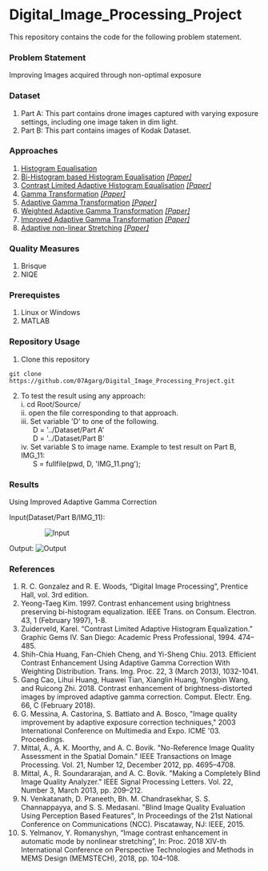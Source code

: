 # Digital_Image_Processing_Project
This repository contains the code for the following problem statement. 

### Problem Statement
Improving Images acquired through non-optimal exposure

### Dataset
1. Part A: This part contains drone images captured with varying exposure settings, including one image taken in dim light.
2. Part B: This part contains images of Kodak Dataset.

### Approaches
1. [Histogram Equalisation](https://github.com/07Agarg/Digital_Image_Processing_Project/blob/master/Source/histogram_equalization.m) 
2. [Bi-Histogram based Histogram Equalisation](https://github.com/07Agarg/Digital_Image_Processing_Project/blob/master/Source/BBHE.m) [*[Paper]*](https://pdfs.semanticscholar.org/fa46/ab775794339f15e8b84b8b4fe10fa3079ec7.pdf)
3. [Contrast Limited Adaptive Histogram Equalisation](https://github.com/07Agarg/Digital_Image_Processing_Project/blob/master/Source/adaptive_histogram_equalisation.m) [*[Paper]*](https://ieeexplore.ieee.org/document/580378)
4. [Gamma Transformation](https://github.com/07Agarg/Digital_Image_Processing_Project/blob/master/Source/gamma_transformation.m) [*[Paper]*](https://arxiv.org/ftp/arxiv/papers/1709/1709.04427.pdf)
5. [Adaptive Gamma Transformation](https://github.com/07Agarg/Digital_Image_Processing_Project/blob/master/Source/adaptive_gamma_transform.m) [*[Paper]*](https://arxiv.org/ftp/arxiv/papers/1709/1709.04427.pdf)
6. [Weighted Adaptive Gamma Transformation](https://github.com/07Agarg/Digital_Image_Processing_Project/blob/master/Source/weighted_adaptive_gamma_transform.m) [*[Paper]*](https://ieeexplore.ieee.org/document/6336819)
7. [Improved Adaptive Gamma Transformation](https://github.com/07Agarg/Digital_Image_Processing_Project/blob/master/Source/improved_adaptive_gamma_correction.m) [*[Paper]*](https://arxiv.org/abs/1709.04427)
8. [Adaptive non-linear Stretching](https://github.com/07Agarg/Digital_Image_Processing_Project/blob/master/Source/adaptive_nonlinear_stretching.m) [*[Paper]*](https://ieeexplore.ieee.org/document/8365712)

### Quality Measures
1. Brisque
2. NIQE

### Prerequistes
1. Linux or Windows
2. MATLAB 

### Repository Usage
1. Clone this repository
```Shell
git clone https://github.com/07Agarg/Digital_Image_Processing_Project.git
```
2. To test the result using any approach:\
  i. cd Root/Source/ \
  ii. open the file corresponding to that approach.  \
  iii. Set variable 'D' to one of the following.\
   &nbsp; &nbsp; &nbsp; D = '../Dataset/Part A' \
   &nbsp; &nbsp; &nbsp; D = '../Dataset/Part B' \
  iv. Set variable S to image name. Example to test result on Part B, IMG_11:\
    &nbsp; &nbsp; &nbsp; S = fullfile(pwd, D, 'IMG_11.png'); 


### Results
Using Improved Adaptive Gamma Correction 


Input(Dataset/Part B/IMG_11):

&nbsp; &nbsp; &nbsp; &nbsp; &nbsp; &nbsp; &nbsp; &nbsp; &nbsp; ![Input](https://github.com/07Agarg/Digital_Image_Processing_Project/blob/master/Dataset/Part%20B/IMG_11.png)


Output:
![Output](https://github.com/07Agarg/Digital_Image_Processing_Project/blob/master/Result/IMG_11_IAGC.png)



### References
1. R. C. Gonzalez and R. E. Woods, “Digital Image Processing”, Prentice Hall, vol. 3rd edition.
2. Yeong-Taeg Kim. 1997. Contrast enhancement using brightness preserving bi-histogram equalization. IEEE Trans. on Consum. Electron. 43, 1 (February 1997), 1-8.
3. Zuiderveld, Karel. “Contrast Limited Adaptive Histogram Equalization.” Graphic Gems IV. San Diego: Academic Press Professional, 1994. 474–485.
4. Shih-Chia Huang, Fan-Chieh Cheng, and Yi-Sheng Chiu. 2013. Efficient Contrast Enhancement Using Adaptive Gamma Correction With Weighting Distribution. Trans. Img. Proc. 22, 3 (March 2013), 1032-1041.
5. Gang Cao, Lihui Huang, Huawei Tian, Xianglin Huang, Yongbin Wang, and Ruicong Zhi. 2018. Contrast enhancement of brightness-distorted images by improved adaptive gamma correction. Comput. Electr. Eng. 66, C (February 2018).
6. G. Messina, A. Castorina, S. Battiato and A. Bosco, "Image quality improvement by adaptive exposure correction techniques," 2003 International Conference on Multimedia and Expo. ICME '03. Proceedings.
7. Mittal, A., A. K. Moorthy, and A. C. Bovik. "No-Reference Image Quality Assessment in the Spatial Domain." IEEE Transactions on Image Processing. Vol. 21, Number 12, December 2012, pp. 4695–4708.
8. Mittal, A., R. Soundararajan, and A. C. Bovik. "Making a Completely Blind Image Quality Analyzer." IEEE Signal Processing Letters. Vol. 22, Number 3, March 2013, pp. 209–212.
9. N. Venkatanath, D. Praneeth, Bh. M. Chandrasekhar, S. S. Channappayya, and S. S. Medasani. "Blind Image Quality Evaluation Using Perception Based Features", In Proceedings of the 21st National Conference on Communications (NCC). Piscataway, NJ: IEEE, 2015.
10. S. Yelmanov, Y. Romanyshyn, “Image contrast enhancement in automatic mode by nonlinear stretching”, In: Proc. 2018 XIV-th International Conference on Perspective Technologies and Methods in MEMS Design (MEMSTECH), 2018, pp. 104–108. 
